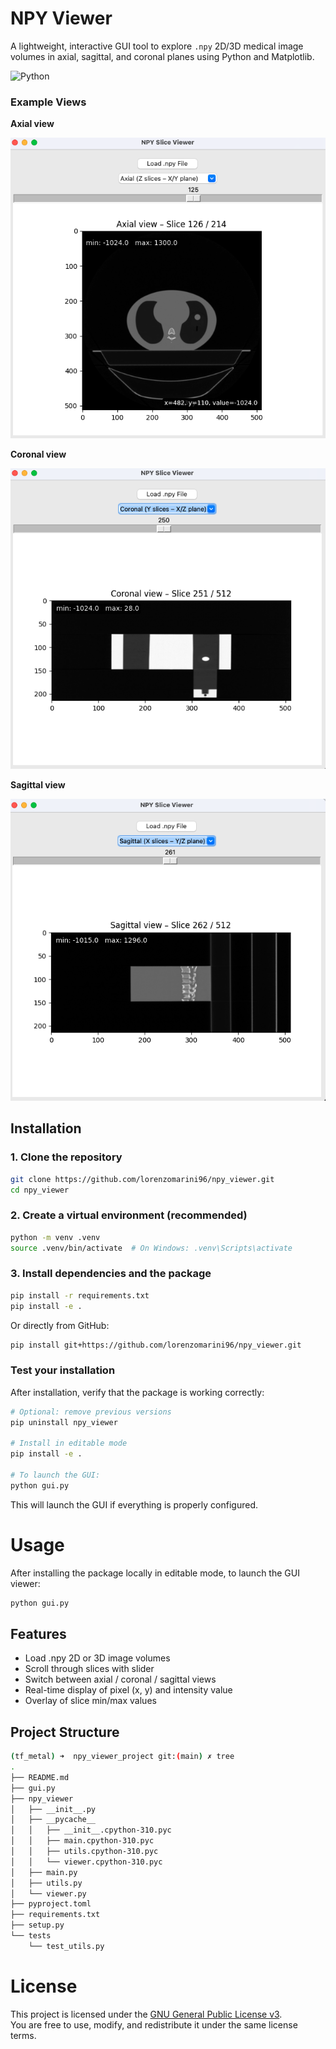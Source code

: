 # NPY Viewer

A lightweight, interactive GUI tool to explore `.npy` 2D/3D medical image volumes in axial, sagittal, and coronal planes using Python and Matplotlib.

![Python](https://img.shields.io/badge/python-3.9+-blue.svg)

### Example Views

**Axial view**

![Axial](images/slice_view_axial.png)

**Coronal view**

![Coronal](images/slice_view_coronal.png)

**Sagittal view**

![Sagittal](images/slice_view_sagittal.png)

## Installation
### 1. Clone the repository

```bash
git clone https://github.com/lorenzomarini96/npy_viewer.git
cd npy_viewer
```
### 2. Create a virtual environment (recommended)
```bash
python -m venv .venv
source .venv/bin/activate  # On Windows: .venv\Scripts\activate
```
### 3. Install dependencies and the package
```bash
pip install -r requirements.txt
pip install -e .
```
Or directly from GitHub:
```bash
pip install git+https://github.com/lorenzomarini96/npy_viewer.git
```
### Test your installation
After installation, verify that the package is working correctly:
```bash
# Optional: remove previous versions
pip uninstall npy_viewer

# Install in editable mode
pip install -e .

# To launch the GUI:
python gui.py
```
This will launch the GUI if everything is properly configured.

# Usage
After installing the package locally in editable mode, to launch the GUI viewer:

```bash
python gui.py
```

## Features

- Load .npy 2D or 3D image volumes
- Scroll through slices with slider
- Switch between axial / coronal / sagittal views
- Real-time display of pixel (x, y) and intensity value
- Overlay of slice min/max values

## Project Structure

```bash
(tf_metal) ➜  npy_viewer_project git:(main) ✗ tree
.
├── README.md
├── gui.py
├── npy_viewer
│   ├── __init__.py
│   ├── __pycache__
│   │   ├── __init__.cpython-310.pyc
│   │   ├── main.cpython-310.pyc
│   │   ├── utils.cpython-310.pyc
│   │   └── viewer.cpython-310.pyc
│   ├── main.py
│   ├── utils.py
│   └── viewer.py
├── pyproject.toml
├── requirements.txt
├── setup.py
└── tests
    └── test_utils.py
```

# License
This project is licensed under the [GNU General Public License v3](https://www.gnu.org/licenses/gpl-3.0.en.html).  
You are free to use, modify, and redistribute it under the same license terms.